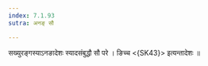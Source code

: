 ```yaml
---
index: 7.1.93
sutra: अनङ् सौ

---
```

 सख्युरङ्गस्याऽनङादेशः स्यादसंबुद्धौ सौ परे । ङिच्च <{SK43}> इत्यन्तादेशः ॥ 